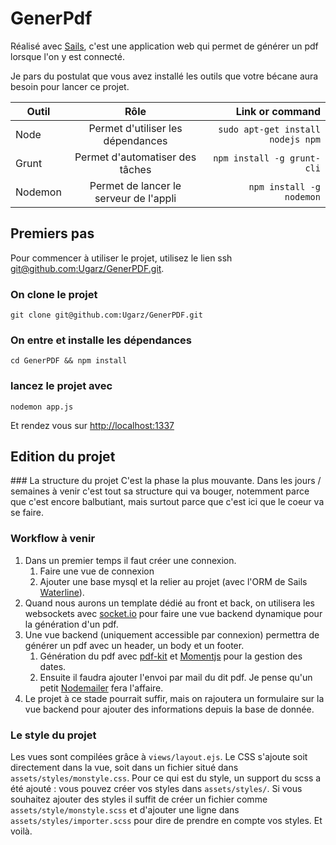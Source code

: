 # GenerPdf

Réalisé avec [Sails](http://sailsjs.org), c'est une application web qui permet de générer un pdf lorsque l'on y est connecté.

Je pars du postulat que vous avez installé les outils que votre bécane aura besoin pour lancer ce projet.

| Outil	        | Rôle          												 | Link or command								     |
| ------------- |:--------------------------------------:| -----------------------------------:|
| Node 					| Permet d'utiliser les dépendances      | `sudo apt-get install nodejs npm`   |
| Grunt		      | Permet d'automatiser des tâches        | `npm install -g grunt-cli` 				 |
| Nodemon	      | Permet de lancer le serveur de l'appli | `npm install -g nodemon` 				   |

## Premiers pas
Pour commencer à utiliser le projet, utilisez le lien ssh [git@github.com:Ugarz/GenerPDF.git](http://git@github.com:Ugarz/GenerPDF.git).

### On clone le projet
```
git clone git@github.com:Ugarz/GenerPDF.git
```

### On entre et installe les dépendances
```
cd GenerPDF && npm install
```

### lancez le projet avec 
```
nodemon app.js
```
Et rendez vous sur [http://localhost:1337](http://localhost:1337)

## Edition du projet

### La structure du projet
C'est la phase la plus mouvante.
Dans les jours / semaines à venir c'est tout sa structure qui va bouger, notemment parce que c'est encore balbutiant, mais surtout parce que c'est ici que le coeur va se faire.

### Workflow à venir
1. Dans un premier temps il faut créer une connexion.
	1. Faire une vue de connexion
	2. Ajouter une base mysql et la relier au projet (avec l'ORM de Sails [Waterline](https://github.com/balderdashy/waterline)).
2. Quand nous aurons un template dédié au front et back, on utilisera les websockets avec [socket.io](http://socket.io) pour faire une vue backend dynamique pour la génération d'un pdf.
3. Une vue backend (uniquement accessible par connexion) permettra de générer un pdf avec un header, un body et un footer.
	1. Génération du pdf avec [pdf-kit](https://github.com/pdfkit/pdfkit) et [Momentjs](http://momentjs.com/) pour la gestion des dates.
	2. Ensuite il faudra ajouter l'envoi par mail du dit pdf. Je pense qu'un petit [Nodemailer](https://github.com/andris9/Nodemailer) fera l'affaire.
4. Le projet à ce stade pourrait suffir, mais on rajoutera un formulaire sur la vue backend pour ajouter des informations depuis la base de donnée.


### Le style du projet
Les vues sont compilées grâce à `views/layout.ejs`.
Le CSS s'ajoute soit directement dans la vue, soit dans un fichier situé dans `assets/styles/monstyle.css`.
Pour ce qui est du style, un support du scss a été ajouté : vous pouvez créer vos styles dans `assets/styles/`. Si vous souhaitez ajouter des styles il suffit de créer un fichier comme `assets/style/monstyle.scss` et d'ajouter une ligne dans `assets/styles/importer.scss` pour dire de prendre en compte vos styles. Et voilà.
